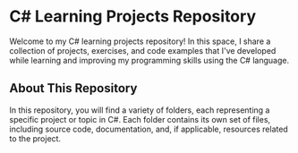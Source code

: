 <H1>C# Learning Projects Repository</H1>

Welcome to my C# learning projects repository! In this space, I share a collection of projects, exercises, and code examples that I've developed while learning and improving my programming skills using the C# language.

<H2>About This Repository</H2>

In this repository, you will find a variety of folders, each representing a specific project or topic in C#. Each folder contains its own set of files, including source code, documentation, and, if applicable, resources related to the project.
